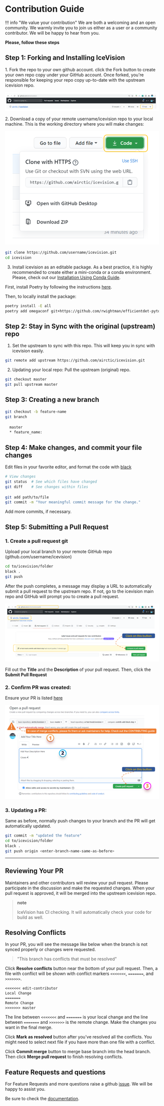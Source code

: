 # Contribution Guide

!!! info "We value your contribution"
    We are both a welcoming and an open community.
    We warmly invite you to join us either as a user or a community contributor.
    We will be happy to hear from you.


**Please, follow these steps**

## Step 1: Forking and Installing IceVision

​1. Fork the repo to your own github account. click the Fork button to
create your own repo copy under your GitHub account. Once forked, you're
responsible for keeping your repo copy up-to-date with the upstream
icevision repo.

![image](images/fork.png)

​2. Download a copy of your remote username/icevision repo to your
local machine. This is the working directory where you will make
changes:

![image](images/clone.png)

```bash
git clone https://github.com/username/icevision.git
cd icevision
```

3.  Install icevision as an editable package. As a best practice, it is highly recommended to create either a mini-conda or a conda environment. Please, check out our [Installation Using Conda Guide](https://airctic.com/install/#b-installation-using-conda).

First, install Poetry by following the instructions [here](https://python-poetry.org/docs/#installation).

Then, to locally install the package:

```bash
poetry install -E all
poetry add omegaconf git+https://github.com/rwightman/efficientdet-pytorch.git
```

## Step 2: Stay in Sync with the original (upstream) repo

1.  Set the upstream to sync with this repo. This will keep you in sync
    with icevision easily.

```bash
git remote add upstream https://github.com/airctic/icevision.git
```

2.  Updating your local repo: Pull the upstream (original) repo.

```bash
git checkout master
git pull upstream master
```

## Step 3: Creating a new branch

```bash
git checkout -b feature-name
git branch

  master
  * feature_name:
```

## Step 4: Make changes, and commit your file changes

Edit files in your favorite editor, and format the code with
[black](https://black.readthedocs.io/en/stable/)

```bash
# View changes
git status  # See which files have changed
git diff    # See changes within files

git add path/to/file
git commit -m "Your meaningful commit message for the change."
```

Add more commits, if necessary.


## Step 5: Submitting a Pull Request

### 1. Create a pull request git

Upload your local branch to your remote GitHub repo
(github.com/username/icevision)

```bash
cd to/icevision/folder
black .
git push
```

After the push completes, a message may display a URL to automatically
submit a pull request to the upstream repo. If not, go to the
icevision main repo and GitHub will prompt you to create a pull
request.

![image](images/pull-request.png)

Fill out the **Title** and the **Description** of your pull request. Then, click the **Submit Pull Request**
### 2. Confirm PR was created:

Ensure your PR is listed
[here](https://github.com/airctic/icevision/pulls)

![image](images/create-pull-request.png)


### 3.  Updating a PR:

Same as before, normally push changes to your branch and the PR will get
automatically updated.

```bash
git commit -m "updated the feature"
cd to/icevision/folder
black .
git push origin <enter-branch-name-same-as-before>
```

* * * * *

## Reviewing Your PR

Maintainers and other contributors will review your pull request. Please
participate in the discussion and make the requested changes. When your
pull request is approved, it will be merged into the upstream
icevision repo.

> **note**
>
> IceVision has CI checking. It will automatically check your code
> for build as well.

## Resolving Conflicts

In your PR, you will see the message like below when the branch is
not synced properly or changes were requested.

> "This branch has conflicts that must be resolved"

Click **Resolve conflicts** button near the bottom of your pull request.
Then, a file with conflict will be shown with conflict markers `<<<<<<<`,
`=======`, and `>>>>>>>`.

```
<<<<<<< edit-contributor
Local Change
=======
Remote Change
>>>>>>> master
```

The line between `<<<<<<<` and `=======` is your local change and
the line between `=======` and `>>>>>>>` is the remote change. Make the
changes you want in the final merge.

Click **Mark as resolved** button after you've resolved all the conflicts.
You might need to select next file if you have more than one file with a
conflict.

Click **Commit merge** button to merge base branch into the head branch.
Then click **Merge pull request** to finish resolving conflicts.

## Feature Requests and questions

For Feature Requests and more questions raise a github
[issue](https://github.com/airctic/icevision/issues/). We will be happy
to assist you.

Be sure to check the
[documentation](https://airctic.github.io/icevision/index.html).
